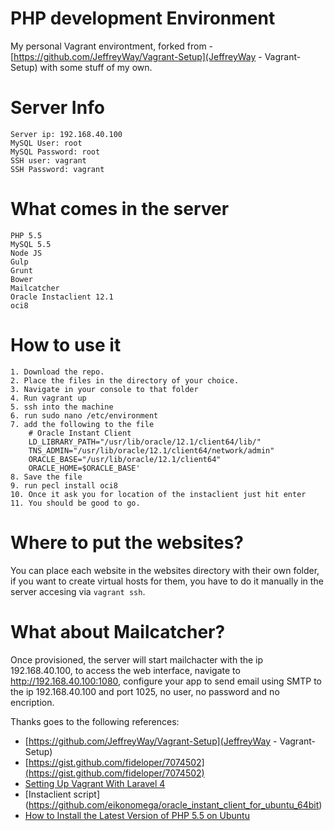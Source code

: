 PHP development Environment
=============================

My personal Vagrant environtment, forked from - [https://github.com/JeffreyWay/Vagrant-Setup](JeffreyWay - Vagrant-Setup) with some stuff of my own.

Server Info
=============================

	Server ip: 192.168.40.100
	MySQL User: root
	MySQL Password: root
	SSH user: vagrant
	SSH Password: vagrant

What comes in the server
=============================

	PHP 5.5
	MySQL 5.5
	Node JS
	Gulp
	Grunt
	Bower
	Mailcatcher
	Oracle Instaclient 12.1
	oci8

How to use it
=============================

	1. Download the repo.
	2. Place the files in the directory of your choice.
	3. Navigate in your console to that folder
	4. Run vagrant up
	5. ssh into the machine
	6. run sudo nano /etc/environment
	7. add the following to the file
		# Oracle Instant Client
		LD_LIBRARY_PATH="/usr/lib/oracle/12.1/client64/lib/"
		TNS_ADMIN="/usr/lib/oracle/12.1/client64/network/admin"
		ORACLE_BASE="/usr/lib/oracle/12.1/client64"
		ORACLE_HOME=$ORACLE_BASE'
	8. Save the file
	9. run pecl install oci8
	10. Once it ask you for location of the instaclient just hit enter
	11. You should be good to go.

Where to put the websites?
============================

You can place each website in the websites directory with their own folder, if you want to create virtual hosts for them, you have to do it manually in the server accesing via `vagrant ssh`.

What about Mailcatcher?
============================
Once provisioned, the server will start mailchacter with the ip 192.168.40.100, to access the web interface, navigate to http://192.168.40.100:1080, configure your app to send email using SMTP to the ip 192.168.40.100 and port 1025, no user, no password and no encription.


Thanks goes to the following references:

- [https://github.com/JeffreyWay/Vagrant-Setup](JeffreyWay - Vagrant-Setup)
- [https://gist.github.com/fideloper/7074502](https://gist.github.com/fideloper/7074502)
- [Setting Up Vagrant With Laravel 4](http://culttt.com/2013/06/17/setting-up-vagrant-with-laravel-4/)
- [Instaclient script] (https://github.com/eikonomega/oracle_instant_client_for_ubuntu_64bit)
- [How to Install the Latest Version of PHP 5.5 on Ubuntu](http://www.dev-metal.com/how-to-setup-latest-version-of-php-5-5-on-ubuntu-12-04-lts/)
